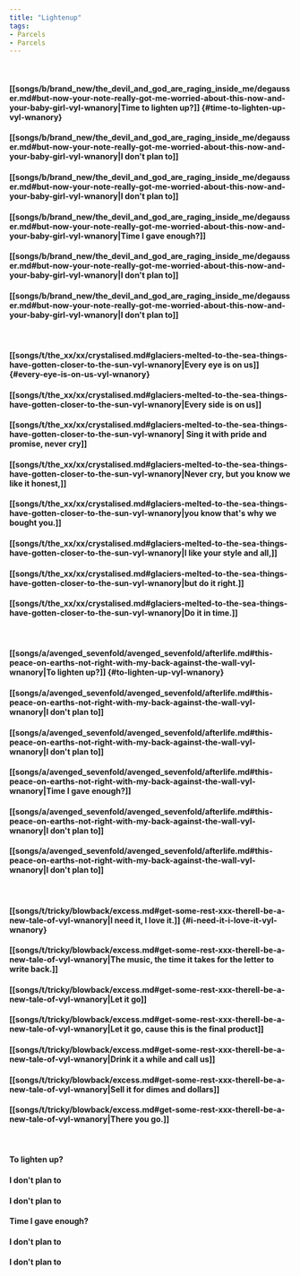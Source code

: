 ```yaml
---
title: "Lightenup"
tags:
- Parcels
- Parcels
---
```

&nbsp;
#### [[songs/b/brand_new/the_devil_and_god_are_raging_inside_me/degausser.md#but-now-your-note-really-got-me-worried-about-this-now-and-your-baby-girl-vyl-wnanory|Time to lighten up?]] {#time-to-lighten-up-vyl-wnanory}
#### [[songs/b/brand_new/the_devil_and_god_are_raging_inside_me/degausser.md#but-now-your-note-really-got-me-worried-about-this-now-and-your-baby-girl-vyl-wnanory|I don't plan to]]
#### [[songs/b/brand_new/the_devil_and_god_are_raging_inside_me/degausser.md#but-now-your-note-really-got-me-worried-about-this-now-and-your-baby-girl-vyl-wnanory|I don't plan to]]
#### [[songs/b/brand_new/the_devil_and_god_are_raging_inside_me/degausser.md#but-now-your-note-really-got-me-worried-about-this-now-and-your-baby-girl-vyl-wnanory|Time I gave enough?]]
#### [[songs/b/brand_new/the_devil_and_god_are_raging_inside_me/degausser.md#but-now-your-note-really-got-me-worried-about-this-now-and-your-baby-girl-vyl-wnanory|I don't plan to]]
#### [[songs/b/brand_new/the_devil_and_god_are_raging_inside_me/degausser.md#but-now-your-note-really-got-me-worried-about-this-now-and-your-baby-girl-vyl-wnanory|I don't plan to]]
&nbsp;
#### [[songs/t/the_xx/xx/crystalised.md#glaciers-melted-to-the-sea-things-have-gotten-closer-to-the-sun-vyl-wnanory|Every eye is on us]] {#every-eye-is-on-us-vyl-wnanory}
#### [[songs/t/the_xx/xx/crystalised.md#glaciers-melted-to-the-sea-things-have-gotten-closer-to-the-sun-vyl-wnanory|Every side is on us]]
#### [[songs/t/the_xx/xx/crystalised.md#glaciers-melted-to-the-sea-things-have-gotten-closer-to-the-sun-vyl-wnanory| Sing it with pride and promise, never cry]]
#### [[songs/t/the_xx/xx/crystalised.md#glaciers-melted-to-the-sea-things-have-gotten-closer-to-the-sun-vyl-wnanory|Never cry, but you know we like it honest,]]
#### [[songs/t/the_xx/xx/crystalised.md#glaciers-melted-to-the-sea-things-have-gotten-closer-to-the-sun-vyl-wnanory|you know that's why we bought you.]]
#### [[songs/t/the_xx/xx/crystalised.md#glaciers-melted-to-the-sea-things-have-gotten-closer-to-the-sun-vyl-wnanory|I like your style and all,]]
#### [[songs/t/the_xx/xx/crystalised.md#glaciers-melted-to-the-sea-things-have-gotten-closer-to-the-sun-vyl-wnanory|but do it right.]]
#### [[songs/t/the_xx/xx/crystalised.md#glaciers-melted-to-the-sea-things-have-gotten-closer-to-the-sun-vyl-wnanory|Do it in time.]]
&nbsp;
#### [[songs/a/avenged_sevenfold/avenged_sevenfold/afterlife.md#this-peace-on-earths-not-right-with-my-back-against-the-wall-vyl-wnanory|To lighten up?]] {#to-lighten-up-vyl-wnanory}
#### [[songs/a/avenged_sevenfold/avenged_sevenfold/afterlife.md#this-peace-on-earths-not-right-with-my-back-against-the-wall-vyl-wnanory|I don't plan to]]
#### [[songs/a/avenged_sevenfold/avenged_sevenfold/afterlife.md#this-peace-on-earths-not-right-with-my-back-against-the-wall-vyl-wnanory|I don't plan to]]
#### [[songs/a/avenged_sevenfold/avenged_sevenfold/afterlife.md#this-peace-on-earths-not-right-with-my-back-against-the-wall-vyl-wnanory|Time I gave enough?]]
#### [[songs/a/avenged_sevenfold/avenged_sevenfold/afterlife.md#this-peace-on-earths-not-right-with-my-back-against-the-wall-vyl-wnanory|I don't plan to]]
#### [[songs/a/avenged_sevenfold/avenged_sevenfold/afterlife.md#this-peace-on-earths-not-right-with-my-back-against-the-wall-vyl-wnanory|I don't plan to]]
&nbsp;
#### [[songs/t/tricky/blowback/excess.md#get-some-rest-xxx-therell-be-a-new-tale-of-vyl-wnanory|I need it, I love it.]] {#i-need-it-i-love-it-vyl-wnanory}
#### [[songs/t/tricky/blowback/excess.md#get-some-rest-xxx-therell-be-a-new-tale-of-vyl-wnanory|The music, the time it takes for the letter to write back.]]
#### [[songs/t/tricky/blowback/excess.md#get-some-rest-xxx-therell-be-a-new-tale-of-vyl-wnanory|Let it go]]
#### [[songs/t/tricky/blowback/excess.md#get-some-rest-xxx-therell-be-a-new-tale-of-vyl-wnanory|Let it go, cause this is the final product]]
#### [[songs/t/tricky/blowback/excess.md#get-some-rest-xxx-therell-be-a-new-tale-of-vyl-wnanory|Drink it a while and call us]]
#### [[songs/t/tricky/blowback/excess.md#get-some-rest-xxx-therell-be-a-new-tale-of-vyl-wnanory|Sell it for dimes and dollars]]
#### [[songs/t/tricky/blowback/excess.md#get-some-rest-xxx-therell-be-a-new-tale-of-vyl-wnanory|There you go.]]
&nbsp;
#### To lighten up?
#### I don't plan to
#### I don't plan to
#### Time I gave enough?
#### I don't plan to
#### I don't plan to
